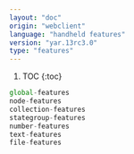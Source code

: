```yaml
---
layout: "doc"
origin: "webclient"
language: "handheld features"
version: "yar.13rc3.0"
type: "features"
---
```


1. TOC
{:toc}

```js
global-features
node-features
collection-features
stategroup-features
number-features
text-features
file-features
```

